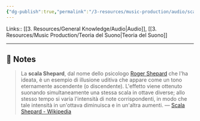 ```yaml
---
{"dg-publish":true,"permalink":"/3-resources/music-production/audio/scala-shepard/","tags":["note"]}
---
```


Links:: [[3. Resources/General Knowledge/Audio\|Audio]], [[3. Resources/Music Production/Teoria del Suono\|Teoria del Suono]]

---

## 📝 Notes

> La **scala Shepard**, dal nome dello psicologo [Roger Shepard](https://it.wikipedia.org/w/index.php?title=Roger_Shepard&action=edit&redlink=1 "Roger Shepard (la pagina non esiste)") che l'ha ideata, è un esempio di illusione uditiva che appare come un tono eternamente ascendente (o discendente). L'effetto viene ottenuto suonando simultaneamente una stessa scala in ottave diverse; allo stesso tempo si varia l'intensità di note corrispondenti, in modo che tale intensità in un'ottava diminuisca e in un'altra aumenti. — [Scala Shepard - Wikipedia](https://it.wikipedia.org/wiki/Scala_Shepard)

